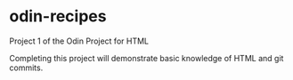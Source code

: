 # odin-recipes
Project 1 of the Odin Project for HTML

Completing this project will demonstrate basic knowledge of HTML and git commits.
